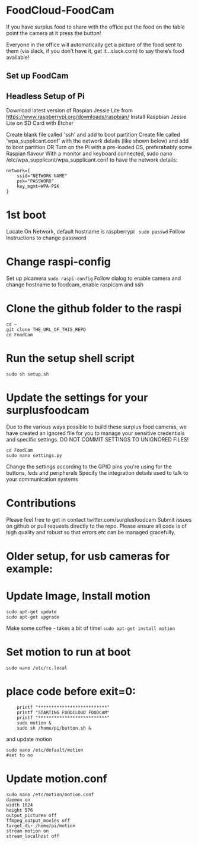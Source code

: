 # FoodCloud-FoodCam

If you have surplus food to share with the office
put the food on the table
point the camera at it
press the button!

Everyone in the office will automatically get a picture of the food sent to them (via slack, if you don’t have it, get it…slack.com) to say there’s food available!



## Set up FoodCam

## Headless Setup of Pi
Download latest version of Raspian Jessie Lite from https://www.raspberrypi.org/downloads/raspbian/
Install Raspbian Jessie Lite on SD Card with Etcher

Create blank file called 'ssh' and add to boot partition
Create file called 'wpa_supplicant.conf' with the network details (like shown below) and add to boot partition
OR
Turn on the Pi with a pre-loaded OS, preferabably some Raspian flavour
With a monitor and keyboard connected, sudo nano /etc/wpa_supplicant/wpa_supplicant.conf to have the network details:
```
network={
    ssid="NETWORK NAME"
    psk="PASSWORD"
    key_mgmt=WPA-PSK
}
```

# 1st boot
Locate On Network, default hostname is raspberrypi
``` sudo passwd```
 Follow Instructions to change password


# Change raspi-config 
Set up picamera
```sudo raspi-config```
Follow dialog to enable camera and change hostname to foodcam, enable raspicam and ssh

# Clone the github folder to the raspi
```
cd ~
git clone THE_URL_OF_THIS_REPO
cd FoodCam
```


# Run the setup shell script
```sudo sh setup.sh```

# Update the settings for your surplusfoodcam

Due to the various ways possible to build these surplus food cameras, we have created an ignored file for you to manage your sensitive credentials and specific settings. DO NOT COMMIT SETTINGS TO UNIGNORED FILES!
```
cd FoodCam
sudo nano settings.py
```
Change the settings according to the GPIO pins you're using for the buttons, leds and peripherals
Specify the integration details used to talk to your communication systems



# Contributions
Please feel free to get in contact twitter.com/surplusfoodcam
Submit issues on github or pull requests directly to the repo.
Please ensure all code is of high quality and robust so that errors etc can be managed gracefully.





# Older setup, for usb cameras for example:

# Update Image, Install motion
```
sudo apt-get update
sudo apt-get upgrade
```
Make some coffee - takes a bit of time!
```sudo apt-get install motion```

# Set motion to run at boot

```sudo nano /etc/rc.local```
# place code before exit=0:
```
    printf "**************************"
    printf "STARTING FOODCLOUD FOODCAM"
    printf "**************************"
    sudo motion &
    sudo sh /home/pi/button.sh &
```
and update motion
```
sudo nano /etc/default/motion
#set to no
```
# Update motion.conf
```
sudo nano /etc/motion/motion.conf
daemon on
width 1024
height 576
output_pictures off
ffmpeg_output_movies off
target_dir /home/pi/motion
stream motion on
stream_localhost off
```



